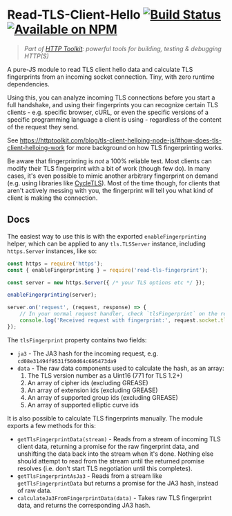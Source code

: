 # Read-TLS-Client-Hello [![Build Status](https://github.com/httptoolkit/read-tls-client-hello/workflows/CI/badge.svg)](https://github.com/httptoolkit/read-tls-client-hello/actions) [![Available on NPM](https://img.shields.io/npm/v/read-tls-client-hello.svg)](https://npmjs.com/package/read-tls-client-hello)

> _Part of [HTTP Toolkit](https://httptoolkit.tech): powerful tools for building, testing & debugging HTTP(S)_

A pure-JS module to read TLS client hello data and calculate TLS fingerprints from an incoming socket connection. Tiny, with zero runtime dependencies.

Using this, you can analyze incoming TLS connections before you start a full handshake, and using their fingerprints you can recognize certain TLS clients - e.g. specific browser, cURL, or even the specific versions of a specific programming language a client is using - regardless of the content of the request they send.

See https://httptoolkit.com/blog/tls-client-helloing-node-js/#how-does-tls-client-helloing-work for more background on how TLS fingerprinting works.

Be aware that fingerprinting is _not_ a 100% reliable test. Most clients can modify their TLS fingerprint with a bit of work (though few do). In many cases, it's even possible to mimic another arbitrary fingerprint on demand (e.g. using libraries like [CycleTLS](https://www.npmjs.com/package/cycletls)). Most of the time though, for clients that aren't actively messing with you, the fingerprint will tell you what kind of client is making the connection.

## Docs

The easiest way to use this is with the exported `enableFingerprinting` helper, which can be applied to any `tls.TLSServer` instance, including `https.Server` instances, like so:

```javascript
const https = require('https');
const { enableFingerprinting } = require('read-tls-fingerprint');

const server = new https.Server({ /* your TLS options etc */ });

enableFingerprinting(server);

server.on('request', (request, response) => {
    // In your normal request handler, check `tlsFingerprint` on the request's socket:
    console.log('Received request with fingerprint:', request.socket.tlsFingerprint);
});
```

The `tlsFingerprint` property contains two fields:

* `ja3` - The JA3 hash for the incoming request, e.g. `cd08e31494f9531f560d64c695473da9`
* `data` - The raw data components used to calculate the hash, as an array:
    1. The TLS version number as a Uint16 (771 for TLS 1.2+)
    2. An array of cipher ids (excluding GREASE)
    3. An array of extension ids (excluding GREASE)
    4. An array of supported group ids (excluding GREASE)
    5. An array of supported elliptic curve ids

It is also possible to calculate TLS fingerprints manually. The module exports a few methods for this:

* `getTlsFingerprintData(stream)` - Reads from a stream of incoming TLS client data, returning a promise for the raw fingerprint data, and unshifting the data back into the stream when it's done. Nothing else should attempt to read from the stream until the returned promise resolves (i.e. don't start TLS negotiation until this completes).
* `getTlsFingerprintAsJa3` - Reads from a stream like `getTlsFingerprintData` but returns a promise for the JA3 hash, instead of raw data.
* `calculateJa3FromFingerprintData(data)` - Takes raw TLS fingerprint data, and returns the corresponding JA3 hash.